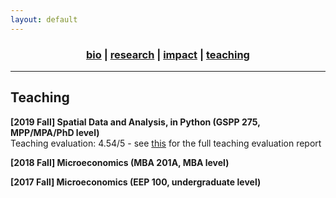 ```yaml
---
layout: default
---
```


<div align="center">
	<h3>
	<a href="/index.html">bio</a> | <a href="/research.html">research</a> | <a href="/impact.html">impact</a> | <a href="/teaching.html"><b>teaching</b></a><br>
	</h3>
</div>

----

## Teaching

__[2019 Fall] Spatial Data and Analysis, in Python (GSPP 275, MPP/MPA/PhD level)__<br>
Teaching evaluation: 4.54/5 - see [this](/assets/pdf/teaching_eval.pdf) for the full teaching evaluation report

__[2018 Fall] Microeconomics (MBA 201A, MBA level)__

__[2017 Fall] Microeconomics (EEP 100, undergraduate level)__
